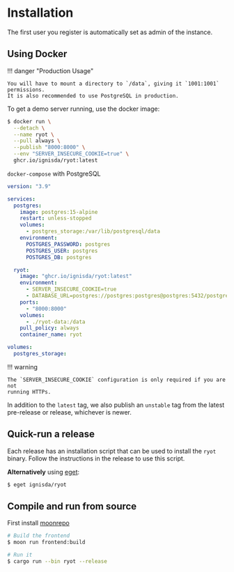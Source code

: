 # Installation

The first user you register is automatically set as admin of the instance.

## Using Docker

!!! danger "Production Usage"

    You will have to mount a directory to `/data`, giving it `1001:1001` permissions.
    It is also recommended to use PostgreSQL in production.

To get a demo server running, use the docker image:

```bash
$ docker run \
  --detach \
  --name ryot \
  --pull always \
  --publish "8000:8000" \
  --env "SERVER_INSECURE_COOKIE=true" \
  ghcr.io/ignisda/ryot:latest
```

`docker-compose` with PostgreSQL

```yaml
version: "3.9"

services:
  postgres:
    image: postgres:15-alpine
    restart: unless-stopped
    volumes:
      - postgres_storage:/var/lib/postgresql/data
    environment:
      POSTGRES_PASSWORD: postgres
      POSTGRES_USER: postgres
      POSTGRES_DB: postgres

  ryot:
    image: "ghcr.io/ignisda/ryot:latest"
    environment:
      - SERVER_INSECURE_COOKIE=true
      - DATABASE_URL=postgres://postgres:postgres@postgres:5432/postgres
    ports:
      - "8000:8000"
    volumes:
      - ./ryot-data:/data
    pull_policy: always
    container_name: ryot

volumes:
  postgres_storage:
```

!!! warning

    The `SERVER_INSECURE_COOKIE` configuration is only required if you are not
    running HTTPs.

In addition to the `latest` tag, we also publish an `unstable` tag from the latest
pre-release or release, whichever is newer.

## Quick-run a release

Each release has an installation script that can be used to install the `ryot`
binary. Follow the instructions in the release to use this script.

**Alternatively** using [eget](https://github.com/zyedidia/eget):

```bash
$ eget ignisda/ryot
```

## Compile and run from source

First install [moonrepo](https://moonrepo.dev/)

```bash
# Build the frontend
$ moon run frontend:build

# Run it
$ cargo run --bin ryot --release
```
